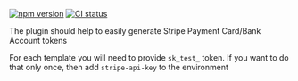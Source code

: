  [![npm version](https://badgen.net/npm/v/insomnia-plugin-stripe-token)](https://npm.im/insomnia-plugin-stripe-token) [![CI status](https://github.com/sturss/insomnia-plugin-stripe-token/actions/workflows/node.js.yml/badge.svg)](https://github.com/sturss22/insomnia-plugin-stripe-token/actions)

The plugin should help to easily generate Stripe Payment Card/Bank Account tokens

For each template you will need to provide `sk_test_` token. If you want to do that only once, then add `stripe-api-key` to the environment